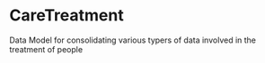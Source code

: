 # CareTreatment
Data Model for consolidating various typers of data involved in the treatment of people
